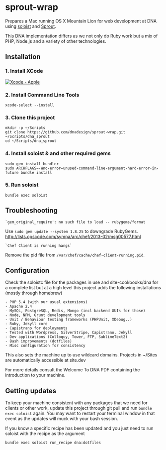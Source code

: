 # sprout-wrap

Prepares a Mac running OS X Mountain Lion for web development at DNA using [soloist](https://github.com/mkocher/soloist) and [Sprout](https://github.com/pivotal-sprout/sprout).

This DNA implementation differs as we not only do Ruby work but a mix of PHP,
Node.js and a variety of other technologies.

## Installation

### 1. Install XCode

[![Xcode - Apple](http://r.mzstatic.com/images/web/linkmaker/badge_macappstore-lrg.gif)](https://itunes.apple.com/us/app/xcode/id497799835?mt=12&uo=4)

### 2. Install Command Line Tools
  
	xcode-select --install
  
### 3. Clone this project
  
    mkdir -p ~/Scripts
    git clone https://github.com/dnadesign/sprout-wrap.git ~/Scripts/dna_sprout
    cd ~/Scripts/dna_sprout
  
### 4. Install soloist & and other required gems

    sudo gem install bundler
    sudo ARCHFLAGS=-Wno-error=unused-command-line-argument-hard-error-in-future bundle install

### 5. Run soloist
  
    bundle exec soloist

## Troubleshooting

	`gem_original_require': no such file to load -- rubygems/format 
	
Use `sudo gem update --system 1.8.25` to downgrade RubyGems. http://lists.opscode.com/sympa/arc/chef/2013-02/msg00577.html

	`Chef Client is running hangs`

Remove the pid file from `/var/chef/cache/chef-client-running.pid`.


## Configuration 

Check the soloistc file for the packages in use and site-cookbooks/dna for a 
complete list but at a high level this project adds the following installations
(mostly through homebrew) 
	
	- PHP 5.4 (with our usual extensions)
	- Apache 2.4
	- MySQL, PostgreSQL, Redis, Mongo (incl backend GUIs for those)
	- Node, NPM, Grunt development tools
	- Unit / Behaviour testing frameworks (PHPUnit, XDebug..)
	- Ruby, Jekyll core
	- Capistrano for deployments
	- Tested with Wordpress, SilverStripe, Capistrano, Jekyll
	- Dev applications (Colloquy, Tower, FTP, SublimeText2)
	- Bash improvements (dotfiles)
	- Misc configuration for consistency

This also sets the machine up to use wildcard domains. Projects in ~/Sites are 
automatically accessible at site.dev

For more details consult the Welcome To DNA PDF containing the introduction to 
your machine.

## Getting updates

To keep your machine consistent with any packages that we need for clients or 
other work, update this project through git pull and run `bundle exec soloist`
again. You may want to restart your terminal window in that event as the 
updates will muck with your bash session.

If you know a specific recipe has been updated and you just need to run soloist
with the recipe as the argument

	bundle exec soloist run_recipe dna:dotfiles


